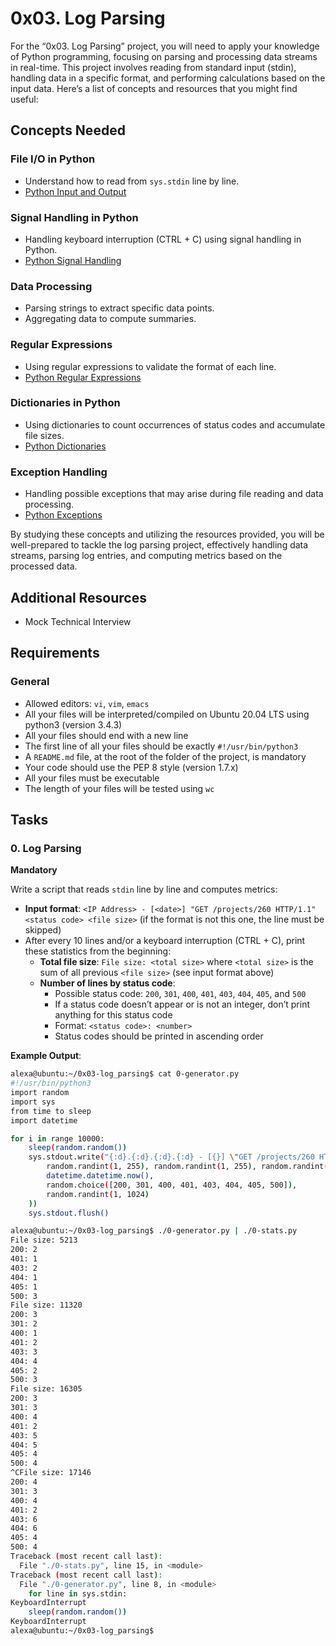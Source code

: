 # 0x03. Log Parsing

For the “0x03. Log Parsing” project, you will need to apply your knowledge of Python programming, focusing on parsing and processing data streams in real-time. This project involves reading from standard input (stdin), handling data in a specific format, and performing calculations based on the input data. Here’s a list of concepts and resources that you might find useful:

## Concepts Needed

### File I/O in Python
- Understand how to read from `sys.stdin` line by line.
- [Python Input and Output](https://docs.python.org/3/tutorial/inputoutput.html)

### Signal Handling in Python
- Handling keyboard interruption (CTRL + C) using signal handling in Python.
- [Python Signal Handling](https://docs.python.org/3/library/signal.html)

### Data Processing
- Parsing strings to extract specific data points.
- Aggregating data to compute summaries.

### Regular Expressions
- Using regular expressions to validate the format of each line.
- [Python Regular Expressions](https://docs.python.org/3/library/re.html)

### Dictionaries in Python
- Using dictionaries to count occurrences of status codes and accumulate file sizes.
- [Python Dictionaries](https://docs.python.org/3/tutorial/datastructures.html#dictionaries)

### Exception Handling
- Handling possible exceptions that may arise during file reading and data processing.
- [Python Exceptions](https://docs.python.org/3/tutorial/errors.html)

By studying these concepts and utilizing the resources provided, you will be well-prepared to tackle the log parsing project, effectively handling data streams, parsing log entries, and computing metrics based on the processed data.

## Additional Resources
- Mock Technical Interview

## Requirements

### General
- Allowed editors: `vi`, `vim`, `emacs`
- All your files will be interpreted/compiled on Ubuntu 20.04 LTS using python3 (version 3.4.3)
- All your files should end with a new line
- The first line of all your files should be exactly `#!/usr/bin/python3`
- A `README.md` file, at the root of the folder of the project, is mandatory
- Your code should use the PEP 8 style (version 1.7.x)
- All your files must be executable
- The length of your files will be tested using `wc`

## Tasks

### 0. Log Parsing

**Mandatory**

Write a script that reads `stdin` line by line and computes metrics:

- **Input format**: `<IP Address> - [<date>] "GET /projects/260 HTTP/1.1" <status code> <file size>` (if the format is not this one, the line must be skipped)
- After every 10 lines and/or a keyboard interruption (CTRL + C), print these statistics from the beginning:
  - **Total file size**: `File size: <total size>` where `<total size>` is the sum of all previous `<file size>` (see input format above)
  - **Number of lines by status code**:
    - Possible status code: `200`, `301`, `400`, `401`, `403`, `404`, `405`, and `500`
    - If a status code doesn’t appear or is not an integer, don’t print anything for this status code
    - Format: `<status code>: <number>`
    - Status codes should be printed in ascending order

**Example Output**:
```sh
alexa@ubuntu:~/0x03-log_parsing$ cat 0-generator.py
#!/usr/bin/python3
import random
import sys
from time to sleep
import datetime

for i in range 10000:
    sleep(random.random())
    sys.stdout.write("{:d}.{:d}.{:d}.{:d} - [{}] \"GET /projects/260 HTTP/1.1\" {} {}\n".format(
        random.randint(1, 255), random.randint(1, 255), random.randint(1, 255), random.randint(1, 255),
        datetime.datetime.now(),
        random.choice([200, 301, 400, 401, 403, 404, 405, 500]),
        random.randint(1, 1024)
    ))
    sys.stdout.flush()

alexa@ubuntu:~/0x03-log_parsing$ ./0-generator.py | ./0-stats.py 
File size: 5213
200: 2
401: 1
403: 2
404: 1
405: 1
500: 3
File size: 11320
200: 3
301: 2
400: 1
401: 2
403: 3
404: 4
405: 2
500: 3
File size: 16305
200: 3
301: 3
400: 4
401: 2
403: 5
404: 5
405: 4
500: 4
^CFile size: 17146
200: 4
301: 3
400: 4
401: 2
403: 6
404: 6
405: 4
500: 4
Traceback (most recent call last):
  File "./0-stats.py", line 15, in <module>
Traceback (most recent call last):
  File "./0-generator.py", line 8, in <module>
    for line in sys.stdin:
KeyboardInterrupt
    sleep(random.random())
KeyboardInterrupt
alexa@ubuntu:~/0x03-log_parsing$
